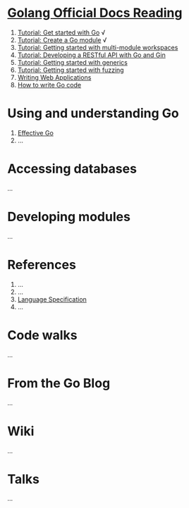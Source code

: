 # [Golang Official Docs Reading](https://golang.google.cn/doc/)
1. [Tutorial: Get started with Go](https://github.com/PengJianMin/GolangOfficialDocsReading/blob/main/Tutorial:%20Get%20started%20with%20Go.md) √
2. [Tutorial: Create a Go module](https://github.com/PengJianMin/GolangOfficialDocsReading/blob/main/Tutorial:%20Create%20a%20Go%20module.md) √
3. [Tutorial: Getting started with multi-module workspaces](https://golang.google.cn/doc/tutorial/workspaces) 
4. [Tutorial: Developing a RESTful API with Go and Gin](https://github.com/PengJianMin/GolangOfficialDocsReading/blob/main/Tutorial:%20Developing%20a%20RESTful%20API%20with%20Go%20and%20Gin.md) 
5. [Tutorial: Getting started with generics](https://golang.google.cn/doc/tutorial/generics.html) 
6. [Tutorial: Getting started with fuzzing](https://golang.google.cn/doc/tutorial/fuzz.html) 
7. [Writing Web Applications](https://golang.google.cn/doc/articles/wiki/) 
8. [How to write Go code](https://golang.google.cn/doc/code.html) 
# Using and understanding Go
1. [Effective Go](https://github.com/PengJianMin/GolangOfficialDocsReading/blob/main/Effective%20Go.md)
2. ...
# Accessing databases
...
# Developing modules
...
# References
1. ...
2. ...
3. [Language Specification](https://github.com/PengJianMin/GolangOfficialDocsReading/blob/main/The%20Go%20Programming%20Language%20Specification.md)
4. ...
# Code walks
...
# From the Go Blog
...
# Wiki
...
# Talks
...
